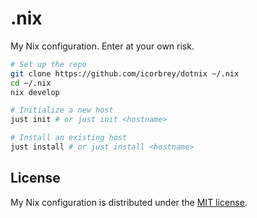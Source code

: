 # .nix

My Nix configuration. Enter at your own risk.

```sh
# Set up the repo
git clone https://github.com/icorbrey/dotnix ~/.nix
cd ~/.nix
nix develop

# Initialize a new host
just init # or just init <hostname>

# Install an existing host
just install # or just install <hostname>
```

## License

My Nix configuration is distributed under the [MIT license][].

[mit license]: ./LICENSE.md
